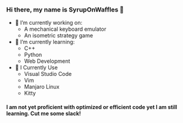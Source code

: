 ### Hi there, my name is SyrupOnWaffles  👋

- 🔭 I’m currently working on:
    - A mechanical keyboard emulator 
    - An isometric strategy game
- 🌱 I’m currently learning:
    - C++ 
    - Python 
    - Web Development 
- 🧰 I Currently Use 
    - Visual Studio Code
    - Vim
    - Manjaro Linux 
    - Kitty           
    
#### I am not yet proficient with optimized or efficient code yet I am still learning. Cut me some slack!


